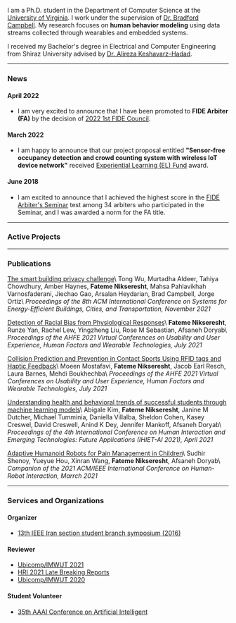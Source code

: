 I am a Ph.D. student in the Department of Computer Science at the [University of Virginia](https://engineering.virginia.edu/departments/computer-science). I work under the supervision of [Dr. Bradford Campbell](http://www.cs.virginia.edu/~bjc8c/). My research focuses on **human behavior modeling** using data streams collected through wearables and embedded systems. 

I received my Bachelor's degree in Electrical and Computer Engineering from Shiraz University advised by [Dr. Alireza Keshavarz-Hadad](https://scholar.google.com/citations?hl=en&user=AOnkCWAAAAAJ&view_op=list_works&sortby=pubdate).


---

### News

#### April 2022
* I am very excited to announce that I have been promoted to **FIDE Arbiter (FA)** by the decision of [2022 1st FIDE Council](https://ratings.fide.com/title_applications.phtml). 

#### March 2022
* I am happy to announce that our project proposal entitled **"Sensor-free occupancy detection and crowd counting system with wireless IoT device network"** received [Experiential Learning (EL) Fund](https://wordpress.its.virginia.edu/Experiential_Learn_Fund/) award.

#### June 2018
* I am excited to announce that I achieved the highest score in the [FIDE Arbiter's Seminar](https://arbiters.fide.com/news/2555) test among 34 arbiters who participated in the Seminar, and I was awarded a norm for the FA title.

--- 

### Active Projects


---

### Publications

[The smart building privacy challenge](https://dl.acm.org/doi/abs/10.1145/3486611.3492234)\\
Tong Wu, Murtadha Aldeer, Tahiya Chowdhury, Amber Haynes, **Fateme Nikseresht**, Mahsa Pahlavikhah Varnosfaderani, Jiechao Gao, Arsalan Heydarian, Brad Campbell, Jorge Ortiz\\
_Proceedings of the 8th ACM International Conference on Systems for Energy-Efficient Buildings, Cities, and Transportation, November 2021_


[Detection of Racial Bias from Physiological Responses](https://link.springer.com/chapter/10.1007/978-3-030-80091-8_8)\\
**Fateme Nikseresht**, Runze Yan, Rachel Lew, Yingzheng Liu, Rose M Sebastian, Afsaneh Doryab\\
_Proceedings of the AHFE 2021 Virtual Conferences on Usability and User Experience, Human Factors and Wearable Technologies, July 2021_


[Collision Prediction and Prevention in Contact Sports Using RFID tags and Haptic Feedback](https://link.springer.com/chapter/10.1007/978-3-030-80091-8_47)\\
Moeen Mostafavi, **Fateme Nikseresht**, Jacob Earl Resch, Laura Barnes, Mehdi Boukhechba\\
_Proceedings of the AHFE 2021 Virtual Conferences on Usability and User Experience, Human Factors and Wearable Technologies, July 2021_


[Understanding health and behavioral trends of successful students through machine learning models](https://link.springer.com/chapter/10.1007/978-3-030-74009-2_66)\\
Abigale Kim, **Fateme Nikseresht**, Janine M Dutcher, Michael Tumminia, Daniella Villalba, Sheldon Cohen, Kasey Creswel, David Creswell, Anind K Dey, Jennifer Mankoff, Afsaneh Doryab\\
_Proceedings of the 4th International Conference on Human Interaction and Emerging Technologies: Future Applications (IHIET-AI 2021), April 2021_


[Adaptive Humanoid Robots for Pain Management in Children](https://dl.acm.org/doi/abs/10.1145/3434074.3447224)\\
Sudhir Shenoy, Yueyue Hou, Xinran Wang, **Fateme Nikseresht**, Afsaneh Doryab\\
_Companion of the 2021 ACM/IEEE International Conference on Human-Robot Interaction, Marrch 2021_

---

### Services and Organizations

#### Organizer 
* [13th IEEE Iran section student branch symposium (2016)](https://www.ieee.org.ir/events/student-branch-events/13th-general-meeting-ieee-student-branches)


#### Reviewer
* [Ubicomp/IMWUT 2021](https://www.ubicomp.org/ubicomp2021/)
* [HRI 2021 Late Breaking Reports](https://humanrobotinteraction.org/2021/late-breaking-reports/)
* [Ubicomp/IMWUT 2020](https://ubicomp.org/ubicomp2020/)


#### Student Volunteer

* [35th AAAI Conference on Artificial Intelligent](https://aaai.org/Conferences/AAAI-21)




<!-- ![Image of Fateme]() -->


